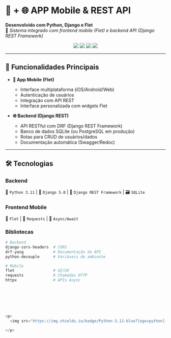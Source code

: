 # 📱 + 🌐 APP Mobile & REST API 
**Desenvolvido com Python, Django e Flet**  
🚀 _Sistema integrado com frontend mobile (Flet) e backend API (Django REST Framework)_

<p align="center">
  <img src="https://img.shields.io/badge/Python-3776AB?style=for-the-badge&logo=python&logoColor=white">
  <img src="https://img.shields.io/badge/Django-092E20?style=for-the-badge&logo=django&logoColor=white">
  <img src="https://img.shields.io/badge/Flet-0178FF?style=for-the-badge&logo=flet&logoColor=white">
  <img src="https://img.shields.io/badge/SQLite-003B57?style=for-the-badge&logo=sqlite&logoColor=white">
</p>

---

## 🚀 Funcionalidades Principais
- **📱 App Mobile (Flet)**  
  - Interface multiplataforma (iOS/Android/Web)  
  - Autenticação de usuários  
  - Integração com API REST  
  - Interface personalizada com widgets Flet  

- **🌐 Backend (Django REST)**  
  - API RESTful com DRF (Django REST Framework)  
  - Banco de dados SQLite (ou PostgreSQL em produção)  
  - Rotas para CRUD de usuários/dados  
  - Documentação automática (Swagger/Redoc)  

---

## 🛠️ Tecnologias  
### **Backend**  
🐍 `Python 3.11` | 🎸 `Django 5.0` | 🔧 `Django REST Framework` | 🗃️ `SQLite`  

### **Frontend Mobile**  
🎨 `Flet` | 📡 `Requests` | 🔄 `Async/Await`  

### **Bibliotecas**  
```python
# Backend
django-cors-headers  # CORS
drf-yasg             # Documentação da API
python-decouple      # Variáveis de ambiente

# Mobile
flet                 # UI/UX
requests             # Chamadas HTTP
httpx                # APIs Async







<p>
  <img src="https://img.shields.io/badge/Python-3.11-blue?logo=python](https://github.com/dutra065157/APP-Mobile-REST-API-para-Gestao-de-Alunos/blob/d870ae316f74d5fa4a8abd0673628396f04d7207/assets/image1.png)">

</p>

